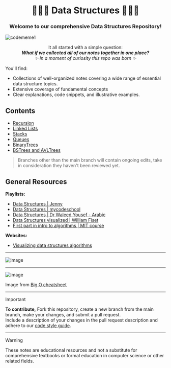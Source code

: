 <div align = "center" >
    
# 👩🏽‍💻 Data Structures 👨🏽‍💻
</div>

<div align = "center" >
	
  ### Welcome to our comprehensive Data Structures Repository!
</div>

![codememe1](https://github.com/HelanaNady/DataStructure/assets/137416623/1b41fe83-1817-479d-a26f-752f6b6556fc)

<div align = "center">

It all started with a simple question: <br/>
_**What if we collected all of our notes together in one place?**_ <br/>
_✨ In a moment of curiosity this repo was born ✨_ 
</div>

You'll find:
- Collections of well-organized notes covering a wide range of essential data structure topics. 
- Extensive coverage of fundamental concepts
- Clear explanations, code snippets, and illustrative examples.

## **Contents** 
- [Recursion](Recursion.md) 
- [Linked Lists](https://github.com/HelanaNady/DataStructure/blob/main/LinkedList.md)
- [Stacks](https://github.com/HelanaNady/DataStructure/blob/main/Stacks.md)
- [Queues](https://github.com/HelanaNady/DataStructure/blob/main/Queues.md)
- [BinaryTrees](https://github.com/HelanaNady/DataStructure/blob/main/BinaryTrees.md)
- [BSTrees and AVLTrees](https://github.com/HelanaNady/DataStructure/blob/main/ValueOrientedTrees.md)

> Branches other than the main branch will contain ongoing edits, take in consideration they haven't been reviewed yet.

## General Resources 
**Playlists:**
- [Data Structures | Jenny](https://www.youtube.com/watch?v=AT14lCXuMKI&list=PLdo5W4Nhv31bbKJzrsKfMpo_grxuLl8LU)
- [Data Structures | mycodeschool](https://www.youtube.com/playlist?list=PL2_aWCzGMAwI3W_JlcBbtYTwiQSsOTa6P)
- [Data Structures | Dr Waleed Yousef - Arabic](https://www.youtube.com/watch?v=cGgzFPRLl4o&list=PLoK2Lr1miEm-5zCzKE8siQezj9rvQlnca)
- [Data Structures visualized | William Fiset](https://www.youtube.com/watch?v=Qmt0QwzEmh0&list=PLDV1Zeh2NRsB6SWUrDFW2RmDotAfPbeHu)
- [First part in intro to algorithms | MIT course](https://www.youtube.com/watch?v=ZA-tUyM_y7s&list=PLUl4u3cNGP63EdVPNLG3ToM6LaEUuStEY) 

**Websites:**
- [Visualizing data structures algorithms](https://visualgo.net/en)
  
---
![image](https://github.com/HelanaNady/DataStructure/assets/84867341/23bfef84-5e68-4e0f-89df-cb720a5ce4fa)

----
![image](https://github.com/HelanaNady/DataStructure/assets/84867341/d1f5b454-8d14-4e5a-a679-99c94c7aa3a6)

Image from [Big O cheatsheet](https://www.bigocheatsheet.com/)

---

> [!IMPORTANT] 
> **To contribute,** Fork this repository, create a new branch from the main branch, make your changes, and submit a pull request. <br/>
> Include a description of your changes in the pull request description and adhere to our [code style guide](https://github.com/HelanaNady/DataStructures/blob/main/styleGuideline.md).


----
> [!warning]
> These notes are educational resources and not a substitute for comprehensive textbooks or formal education in computer science or other related fields.

